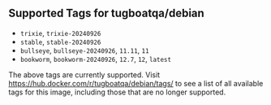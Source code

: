 ## Supported Tags for tugboatqa/debian

* `trixie`, `trixie-20240926`
* `stable`, `stable-20240926`
* `bullseye`, `bullseye-20240926`, `11.11`, `11`
* `bookworm`, `bookworm-20240926`, `12.7`, `12`, `latest`

The above tags are currently supported. Visit https://hub.docker.com/r/tugboatqa/debian/tags/ to see a list of all available tags for this image, including those that are no longer supported.
